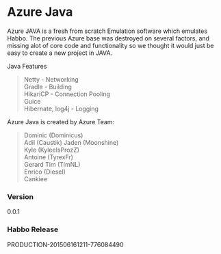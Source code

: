 # Azure Java

Azure JAVA is a fresh from scratch Emulation software which emulates Habbo. The previous Azure base was destroyed on several factors, 
and missing alot of core code and functionality so we thought it would just be easy to create a new project in JAVA.

Java Features
>Netty - Networking     
>Gradle - Building     
>HikariCP - Connection Pooling     
>Guice     
>Hibernate, log4j - Logging

Azure Java is created by Azure Team:
>Dominic (Dominicus)     
>Adil (Caustik)
>Jaden (Moonshine)     
>Kyle (KyleeIsProzZ)     
>Antoine (TyrexFr)     
>Gerard 
>Tim (TimNL)    
>Enrico (Diesel)    
>Cankiee     

### Version
0.0.1

### Habbo Release

PRODUCTION-201506161211-776084490